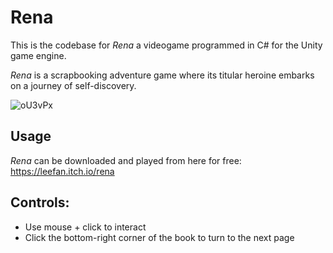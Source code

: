 # Rena
This is the codebase for *Rena* a videogame programmed in C# for the Unity game engine.

*Rena* is a scrapbooking adventure game where its titular heroine embarks on a journey of self-discovery.

![oU3vPx](https://github.com/yoko-8/Rena/assets/106457612/70ca84b1-d4a1-4789-8ffe-9f68ca3dd391)

## Usage
*Rena* can be downloaded and played from here for free: https://leefan.itch.io/rena

## Controls:
* Use mouse + click to interact
* Click the bottom-right corner of the book to turn to the next page
